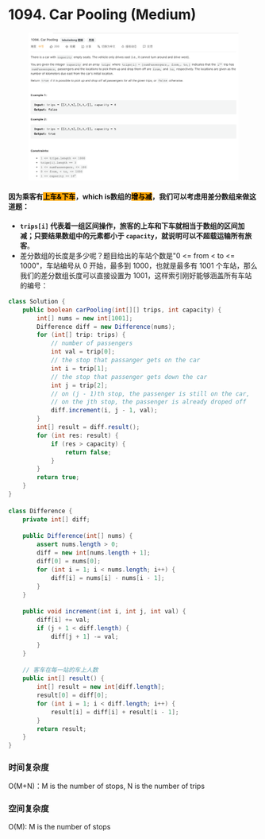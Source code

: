 # 1094. Car Pooling (Medium)

<figure><img src="../../../.gitbook/assets/image (15) (1) (1) (1).png" alt=""><figcaption></figcaption></figure>

#### 因为乘客有<mark style="background-color:orange;">上车&下车</mark>，which is数组的<mark style="background-color:orange;">增与减</mark>，我们可以考虑用差分数组来做这道题：

* **`trips[i]` 代表着一组区间操作，旅客的上车和下车就相当于数组的区间加减；只要结果数组中的元素都小于 `capacity`，就说明可以不超载运输所有旅客**。
* 差分数组的长度是多少呢？题目给出的车站个数是"0 <= from < to <= 1000"，车站编号从 0 开始，最多到 1000，也就是最多有 1001 个车站，那么我们的差分数组长度可以直接设置为 1001，这样索引刚好能够涵盖所有车站的编号：

```java
class Solution {
    public boolean carPooling(int[][] trips, int capacity) {
        int[] nums = new int[1001];
        Difference diff = new Difference(nums);
        for (int[] trip: trips) {
            // number of passengers
            int val = trip[0];
            // the stop that passanger gets on the car
            int i = trip[1];
            // the stop that passenger gets down the car
            int j = trip[2];
            // on (j - 1)th stop, the passenger is still on the car,
            // on the jth stop, the passenger is already droped off
            diff.increment(i, j - 1, val);
        }
        int[] result = diff.result();
        for (int res: result) {
            if (res > capacity) {
                return false;
            }
        }
        return true;
    }
}

class Difference {
    private int[] diff;

    public Difference(int[] nums) {
        assert nums.length > 0;
        diff = new int[nums.length + 1];
        diff[0] = nums[0];
        for (int i = 1; i < nums.length; i++) {
            diff[i] = nums[i] - nums[i - 1];
        }
    }

    public void increment(int i, int j, int val) {
        diff[i] += val;
        if (j + 1 < diff.length) {
            diff[j + 1] -= val;
        }
    }

    // 客车在每一站的车上人数
    public int[] result() {
        int[] result = new int[diff.length];
        result[0] = diff[0];
        for (int i = 1; i < diff.length; i++) {
            result[i] = diff[i] + result[i - 1];
        }
        return result;
    }
}
```

### 时间复杂度

O(M+N)：M is the number of stops, N is the number of trips

### 空间复杂度

O(M): M is the number of stops
